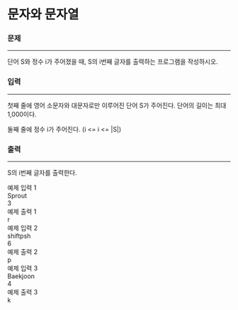 # 문자와 문자열

### 문제

---
단어
S와 정수
i가 주어졌을 때,
S의
i번째 글자를 출력하는 프로그램을 작성하시오.

### 입력

---
첫째 줄에 영어 소문자와 대문자로만 이루어진 단어
S가 주어진다. 단어의 길이는 최대
1,000이다.

둘째 줄에 정수
i가 주어진다. (i <= i <= |S|)

### 출력

---
S의
i번째 글자를 출력한다.

예제 입력 1<br>
Sprout<br>
3<br>
예제 출력 1<br>
r<br>
예제 입력 2<br>
shiftpsh<br>
6<br>
예제 출력 2<br>
p<br>
예제 입력 3<br>
Baekjoon<br>
4<br>
예제 출력 3<br>
k<br>